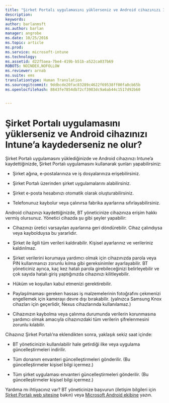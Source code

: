 ```yaml
---
title: "Şirket Portalı uygulamasını yüklerseniz ve Android cihazınızı Intune’a kaydederseniz ne olur? | Microsoft Intune"
description: 
keywords: 
author: barlanmsft
ms.author: barlan
manager: angrobe
ms.date: 10/25/2016
ms.topic: article
ms.prod: 
ms.service: microsoft-intune
ms.technology: 
ms.assetid: d22f5aea-7be4-419b-b51b-a522ca037b69
ROBOTS: NOINDEX,NOFOLLOW
ms.reviewer: arnab
ms.suite: ems
translationtype: Human Translation
ms.sourcegitcommit: 9ddbcde20fac83289c4622f69538ff00fa0cb65b
ms.openlocfilehash: 8843fe7854db72cf3983dc9a6ab44c1517d92b60


---
```



# <a name="what-happens-if-you-install-the-company-portal-app-and-enroll-your-android-device-in-intune"></a>Şirket Portalı uygulamasını yüklerseniz ve Android cihazınızı Intune’a kaydederseniz ne olur?

Şirket Portalı uygulamasını yüklediğinizde ve Android cihazınızı Intune’a kaydettiğinizde, Şirket Portalı uygulamasını kullanarak şunları yapabilirsiniz:

-   Şirket ağına, e-postalarınıza ve iş dosyalarınıza erişebilirsiniz.

-   Şirket Portalı üzerinden şirket uygulamalarını alabilirsiniz.

-   Şirket e-posta hesabınızı otomatik olarak oluşturabilirsiniz.

-   Telefonunuz kaybolur veya çalınırsa fabrika ayarlarına sıfırlayabilirsiniz.

Android cihazınızı kaydettiğinizde, BT yöneticinize cihazınıza erişim hakkı vermiş olursunuz. Yönetici cihazda şu gibi şeyler yapabilir:

-   Cihazınızı üretici varsayılan ayarlarına geri döndürebilir. Cihaz çalındıysa veya kaybolduysa bu yararlıdır.

-   Şirket ile ilgili tüm verileri kaldırabilir. Kişisel ayarlarınız ve verileriniz kaldırılmaz.

-   Şirket verilerini korumaya yardımcı olmak için cihazınızda parola veya PIN kullanmanızı zorunlu kılma gibi gereksinimler ayarlayabilir. BT yöneticiniz ayrıca, kaç kez hatalı parola girebileceğinizi belirleyebilir ve çok sayıda hatalı giriş yaptığınızda cihazınızı kilitleyebilir.

-   Hüküm ve koşulları kabul etmenizi gerektirebilir.

-   Paylaşılmaması gereken hassas iş malzemelerinin fotoğrafını çekmenizi engellemek için kamerayı devre dışı bırakabilir. (yalnızca Samsung Knox cihazları için geçerlidir, Nexus cihazlarında kullanılamaz.)

-   Cihazınızın kaybolma veya çalınma durumunda verilerin korunmasına yardımcı olmak amacıyla cihazınızdaki tüm verilerin şifrelenmesini zorunlu kılabilir.

Cihazınız Şirket Portalı’na eklendikten sonra, yaklaşık sekiz saat içinde:

-   BT yöneticinizin kullanılabilir hale getirdiği ilke veya uygulama güncelleştirmeleri indirilir.

-   Tüm donanım envanteri güncelleştirmeleri gönderilir. (Bu güncelleştirmeler kişisel bilgi içermez.)

-   Tüm şirket uygulaması envanteri güncelleştirmeleri gönderilir. (Bu güncelleştirmeler kişisel bilgi içermez.)

Yardıma mı ihtiyacınız var? BT yöneticinize başvurun (iletişim bilgileri için [Şirket Portalı web sitesine](http://portal.manage.microsoft.com) bakın) veya [Microsoft Android ekibine](mailto:wintunedroidfbk@microsoft.com) yazın.



<!--HONumber=Nov16_HO1-->


